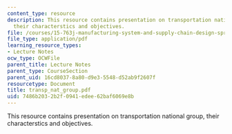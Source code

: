 ```yaml
---
content_type: resource
description: This resource contains presentation on transportation national group,
  their characterstics and objectives.
file: /courses/15-763j-manufacturing-system-and-supply-chain-design-spring-2005/7486b2032b2f0941edee62baf6069e8b_transp_nat_group.pdf
file_type: application/pdf
learning_resource_types:
- Lecture Notes
ocw_type: OCWFile
parent_title: Lecture Notes
parent_type: CourseSection
parent_uid: 16cd8037-8a80-d9e3-5548-d52ab9f2607f
resourcetype: Document
title: transp_nat_group.pdf
uid: 7486b203-2b2f-0941-edee-62baf6069e8b
---
```

This resource contains presentation on transportation national group, their characterstics and objectives.

